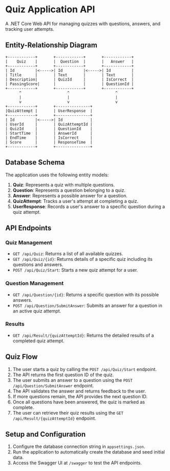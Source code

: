 # Quiz Application API

A .NET Core Web API for managing quizzes with questions, answers, and tracking user attempts.

## Entity-Relationship Diagram

```
+------------+       +------------+       +------------+
|    Quiz    |       |  Question  |       |   Answer   |
+------------+       +------------+       +------------+
| Id         |<----->| Id         |<----->| Id         |
| Title      |       | Text       |       | Text       |
| Description|       | QuizId     |       | IsCorrect  |
| PassingScore|      |            |       | QuestionId |
+------------+       +------------+       +------------+
      ^                    ^                    ^
      |                    |                    |
      v                    v                    v
+------------+       +---------------+
|QuizAttempt |       | UserResponse  |
+------------+       +---------------+
| Id         |<----->| Id            |
| UserId     |       | QuizAttemptId |
| QuizId     |       | QuestionId    |
| StartTime  |       | AnswerId      |
| EndTime    |       | IsCorrect     |
| Score      |       | ResponseTime  |
+------------+       +---------------+
```

## Database Schema

The application uses the following entity models:

1. **Quiz**: Represents a quiz with multiple questions.
2. **Question**: Represents a question belonging to a quiz.
3. **Answer**: Represents a possible answer for a question.
4. **QuizAttempt**: Tracks a user's attempt at completing a quiz.
5. **UserResponse**: Records a user's answer to a specific question during a quiz attempt.

## API Endpoints

### Quiz Management

- `GET /api/Quiz`: Returns a list of all available quizzes.
- `GET /api/Quiz/{id}`: Returns details of a specific quiz including its questions and answers.
- `POST /api/Quiz/Start`: Starts a new quiz attempt for a user.

### Question Management

- `GET /api/Question/{id}`: Returns a specific question with its possible answers.
- `POST /api/Question/SubmitAnswer`: Submits an answer for a question in an active quiz attempt.

### Results

- `GET /api/Result/{quizAttemptId}`: Returns the detailed results of a completed quiz attempt.

## Quiz Flow

1. The user starts a quiz by calling the `POST /api/Quiz/Start` endpoint.
2. The API returns the first question ID of the quiz.
3. The user submits an answer to a question using the `POST /api/Question/SubmitAnswer` endpoint.
4. The API validates the answer and returns feedback to the user.
5. If more questions remain, the API provides the next question ID.
6. Once all questions have been answered, the quiz is marked as complete.
7. The user can retrieve their quiz results using the `GET /api/Result/{quizAttemptId}` endpoint.

## Setup and Configuration

1. Configure the database connection string in `appsettings.json`.
2. Run the application to automatically create the database and seed initial data.
3. Access the Swagger UI at `/swagger` to test the API endpoints. 